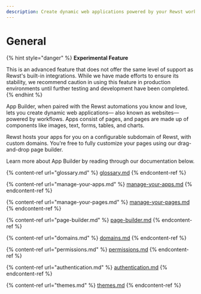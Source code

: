 ```yaml
---
description: Create dynamic web applications powered by your Rewst workflows.
---
```


# General

{% hint style="danger" %}
**Experimental Feature**

This is an advanced feature that does not offer the same level of support as Rewst's built-in integrations. While we have made efforts to ensure its stability, we recommend caution in using this feature in production environments until further testing and development have been completed.
{% endhint %}

App Builder, when paired with the Rewst automations you know and love, lets you create dynamic web applications— also known as websites— powered by workflows. Apps consist of pages, and pages are made up of components like images, text, forms, tables, and charts.

Rewst hosts your apps for you on a configurable subdomain of Rewst, with custom domains. You're free to fully customize your pages using our drag-and-drop page builder.

Learn more about App Builder by reading through our documentation below.

{% content-ref url="glossary.md" %}
[glossary.md](glossary.md)
{% endcontent-ref %}

{% content-ref url="manage-your-apps.md" %}
[manage-your-apps.md](manage-your-apps.md)
{% endcontent-ref %}

{% content-ref url="manage-your-pages.md" %}
[manage-your-pages.md](manage-your-pages.md)
{% endcontent-ref %}

{% content-ref url="page-builder.md" %}
[page-builder.md](page-builder.md)
{% endcontent-ref %}

{% content-ref url="domains.md" %}
[domains.md](domains.md)
{% endcontent-ref %}

{% content-ref url="permissions.md" %}
[permissions.md](permissions.md)
{% endcontent-ref %}

{% content-ref url="authentication.md" %}
[authentication.md](authentication.md)
{% endcontent-ref %}

{% content-ref url="themes.md" %}
[themes.md](themes.md)
{% endcontent-ref %}
